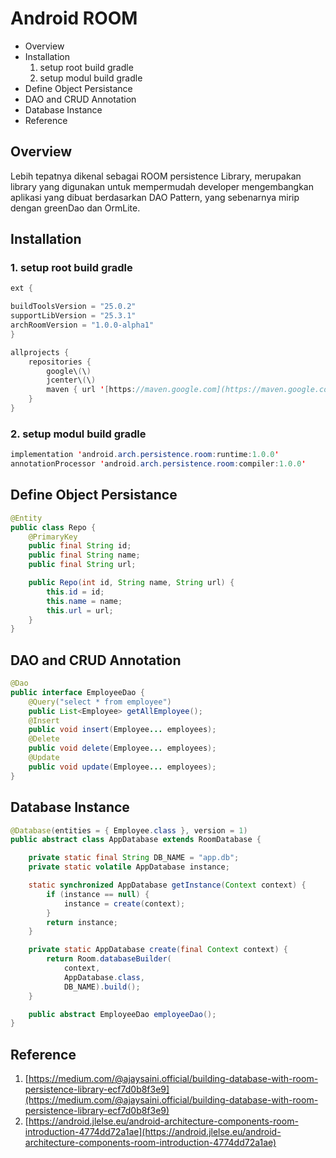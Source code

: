# Android ROOM
* Overview 
* Installation
  1. setup root build gradle
  2. setup modul build gradle
* Define Object Persistance 
* DAO and CRUD Annotation
* Database Instance
* Reference 

## Overview
Lebih tepatnya dikenal sebagai ROOM persistence Library, merupakan library yang digunakan untuk mempermudah developer mengembangkan aplikasi yang dibuat berdasarkan DAO Pattern, yang sebenarnya mirip dengan greenDao dan OrmLite.

## Installation
### 1. setup root build gradle 

```java
ext {

buildToolsVersion = "25.0.2"
supportLibVersion = "25.3.1"
archRoomVersion = "1.0.0-alpha1"
}

allprojects {  
    repositories {  
        google\(\)  
        jcenter\(\)  
        maven { url '[https://maven.google.com](https://maven.google.com)' }  
    }  
}
```

### 2. setup modul build gradle
```java
implementation 'android.arch.persistence.room:runtime:1.0.0'
annotationProcessor 'android.arch.persistence.room:compiler:1.0.0'
```

## Define Object Persistance

```java
@Entity
public class Repo {
    @PrimaryKey
    public final String id;
    public final String name;
    public final String url;

    public Repo(int id, String name, String url) {
        this.id = id;
        this.name = name;
        this.url = url;
    }
}
```

## DAO and CRUD Annotation
```java
@Dao
public interface EmployeeDao {
    @Query("select * from employee")
    public List<Employee> getAllEmployee();
    @Insert
    public void insert(Employee... employees);
    @Delete
    public void delete(Employee... employees);
    @Update
    public void update(Employee... employees);
}
```

## Database Instance
```java
@Database(entities = { Employee.class }, version = 1)
public abstract class AppDatabase extends RoomDatabase {

    private static final String DB_NAME = "app.db";
    private static volatile AppDatabase instance;

    static synchronized AppDatabase getInstance(Context context) {
        if (instance == null) {
            instance = create(context);
        }
        return instance;
    }

    private static AppDatabase create(final Context context) {
        return Room.databaseBuilder(
            context,
            AppDatabase.class,
            DB_NAME).build();
    }

    public abstract EmployeeDao employeeDao();
}
```
## Reference

1. [https://medium.com/@ajaysaini.official/building-database-with-room-persistence-library-ecf7d0b8f3e9](https://medium.com/@ajaysaini.official/building-database-with-room-persistence-library-ecf7d0b8f3e9)
2. [https://android.jlelse.eu/android-architecture-components-room-introduction-4774dd72a1ae](https://android.jlelse.eu/android-architecture-components-room-introduction-4774dd72a1ae)


